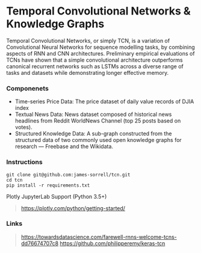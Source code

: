 # Temporal Convolutional Networks & Knowledge Graphs

Temporal Convolutional Networks, or simply TCN, is a variation of Convolutional Neural Networks for sequence modelling tasks, by combining aspects of RNN and CNN architectures. Preliminary empirical evaluations of TCNs have shown that a simple convolutional architecture outperforms canonical recurrent networks such as LSTMs across a diverse range of tasks and datasets while demonstrating longer effective memory.

### Componenets

- Time-series Price Data: The price dataset of daily value records of DJIA index
- Textual News Data: News dataset composed of historical news headlines from Reddit WorldNews Channel (top 25 posts based on votes).
- Structured Knowledge Data: A sub-graph constructed from the structured data of two commonly used open knowledge graphs for research — Freebase and the Wikidata.

### Instructions

```
git clone git@github.com:james-sorrell/tcn.git
cd tcn
pip install -r requirements.txt
```

Plotly JupyterLab Support (Python 3.5+)

> https://plotly.com/python/getting-started/

### Links

> https://towardsdatascience.com/farewell-rnns-welcome-tcns-dd76674707c8
> https://github.com/philipperemy/keras-tcn